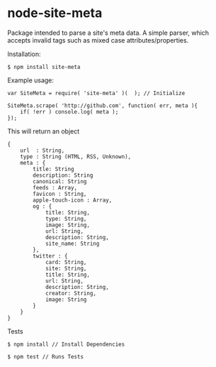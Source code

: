 # node-site-meta

Package intended to parse a site's meta data.  A simple parser, which accepts invalid tags such as mixed case attributes/properties.

Installation:

    $ npm install site-meta

Example usage:

    var SiteMeta = require( 'site-meta' )(  ); // Initialize

    SiteMeta.scrape( 'http://github.com', function( err, meta ){
        if( !err ) console.log( meta );
    });

This will return an object

    {   
        url  : String,
        type : String (HTML, RSS, Unknown),
        meta : {
            title: String
            description: String
            canonical: String
            feeds : Array,
            favicon : String,
            apple-touch-icon : Array,
            og : {
                title: String,
                type: String,
                image: String,
                url: String,
                description: String,
                site_name: String
            },
            twitter : {
                card: String,
                site: String,
                title: String,
                url: String,
                description: String,
                creator: String,
                image: String
            }
        }
    }


Tests

    $ npm install // Install Dependencies

    $ npm test // Runs Tests
